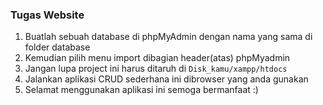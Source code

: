 ### Tugas Website

1. Buatlah sebuah database di phpMyAdmin dengan nama yang sama di folder database
2. Kemudian pilih menu import dibagian header(atas) phpMyadmin
3. Jangan lupa project ini harus ditaruh di `Disk_kamu/xampp/htdocs`
4. Jalankan aplikasi CRUD sederhana ini dibrowser yang anda gunakan
5. Selamat menggunakan aplikasi ini semoga bermanfaat :)